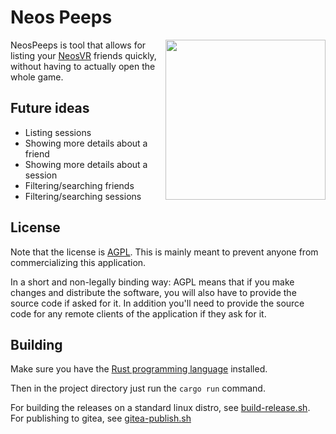 # Neos Peeps

<img align="right" width="256" height="256" src="https://git.ljoonal.xyz/ljoonal/NeosPeeps/raw/static/logo.png"/>

NeosPeeps is tool that allows for listing your [NeosVR](https://steamcommunity.com/app/740250) friends quickly, without having to actually open the whole game.

## Future ideas

- Listing sessions
- Showing more details about a friend
- Showing more details about a session
- Filtering/searching friends
- Filtering/searching sessions

## License

Note that the license is [AGPL](https://tldrlegal.com/license/gnu-affero-general-public-license-v3-(agpl-3.0)).
This is mainly meant to prevent anyone from commercializing this application.

In a short and non-legally binding way:
AGPL means that if you make changes and distribute the software, you will also have to provide the source code if asked for it.
In addition you'll need to provide the source code for any remote clients of the application if they ask for it.

## Building

Make sure you have the [Rust programming language](https://www.rust-lang.org/) installed.

Then in the project directory just run the `cargo run` command.

For building the releases on a standard linux distro, see [build-release.sh](./build-release.sh).
For publishing to gitea, see [gitea-publish.sh](./gitea-publish.sh)
